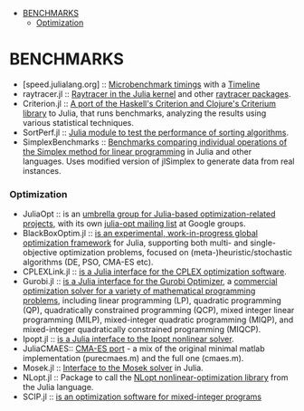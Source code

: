 * [BENCHMARKS](#benchmarks)
    * [Optimization](#optimization)
    
    
# BENCHMARKS 
* [speed.julialang.org] :: [Microbenchmark timings](http://speed.julialang.org) with a [Timeline](http://speed.julialang.org/timeline/)
* raytracer.jl :: [Raytracer in the Julia kernel](https://github.com/JuliaLang/julia/blob/master/test/perf/kernel/raytracer.jl) and other [raytracer packages](https://github.com/jakebolewski/rays).
* Criterion.jl :: [A port of the Haskell's Criterion and Clojure's Criterium library](https://github.com/jakebolewski/Criterion.jl) to Julia, that runs benchmarks, analyzing the results using various statistical techniques.
* SortPerf.jl :: [Julia module to test the performance of sorting algorithms](https://github.com/kmsquire/SortPerf.jl).
* SimplexBenchmarks :: [Benchmarks comparing individual operations of the Simplex method for linear programming](https://github.com/mlubin/SimplexBenchmarks) in Julia and other languages. Uses modified version of jlSimplex to generate data from real instances.


### Optimization 
* JuliaOpt :: is an [umbrella group for Julia-based optimization-related projects](http://juliaopt.org/), with its own [julia-opt mailing list](https://groups.google.com/forum/#!forum/julia-opt) at Google groups. 
*  BlackBoxOptim.jl :: [is an experimental, work-in-progress global optimization framework](https://github.com/robertfeldt/BlackBoxOptim.jl) for Julia, supporting both multi- and single-objective optimization problems, focused on (meta-)heuristic/stochastic algorithms (DE, PSO, CMA-ES etc).
* CPLEXLink.jl :: [is a Julia interface for the CPLEX optimization software](https://github.com/joehuchette/CPLEXLink.jl).
* Gurobi.jl :: [is a Julia interface for the Gurobi Optimizer](https://github.com/JuliaOpt/Gurobi.jl), a [commercial optimization solver for a variety of mathematical programming problems](https://en.wikipedia.org/wiki/Gurobi), including linear programming (LP), quadratic programming (QP), quadratically constrained programming (QCP), mixed integer linear programming (MILP), mixed-integer quadratic programming (MIQP), and mixed-integer quadratically constrained programming (MIQCP).
* Ipopt.jl :: [is a Julia interface to the Ipopt nonlinear solver](https://github.com/JuliaOpt/Ipopt.jl).
* JuliaCMAES:: [CMA-ES port](https://github.com/Staross/JuliaCMAES) - a mix of the original minimal matlab implementation (purecmaes.m) and the full one (cmaes.m).
* Mosek.jl :: [Interface to the Mosek solver](https://github.com/JuliaOpt/Mosek.jl) in Julia.
* NLopt.jl :: Package to call the [NLopt nonlinear-optimization library](https://github.com/JuliaOpt/NLopt.jl) from the Julia language.
* SCIP.jl :: [is an optimization software for mixed-integer programs](https://github.com/mlubin/SCIP.jl)
